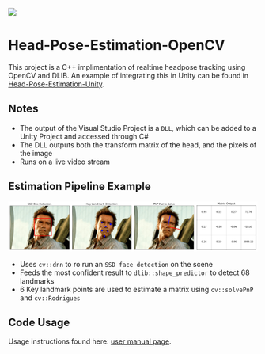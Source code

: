 ![](examples/unity_example.gif)
# Head-Pose-Estimation-OpenCV

This project is a C++ implimentation of realtime headpose tracking using OpenCV and DLIB. An example of integrating this in Unity can be found in [Head-Pose-Estimation-Unity](https://github.com/NeuralVFX/head-pose-estimation-unity).

## Notes

- The output of the Visual Studio Project is a `DLL`, which can be added to a Unity Project and accessed through C#
- The DLL outputs both the transform matrix of the head, and the pixels of the image
- Runs on a live video stream

## Estimation Pipeline Example
![](examples/pose_pipeline_example.png)
- Uses `cv::dnn` to ro run an `SSD face detection` on the scene
- Feeds the most confident result to `dlib::shape_predictor` to detect 68 landmarks
- 6 Key landmark points are used to estimate a matrix using `cv::solvePnP` and `cv::Rodrigues`

## Code Usage
Usage instructions found here: [user manual page](USAGE.md).




